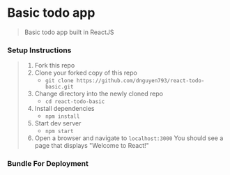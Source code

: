# Basic todo app

>Basic todo app built in ReactJS

### Setup Instructions

> 1. Fork this repo
> 1. Clone your forked copy of this repo
>    - `git clone https://github.com/dnguyen793/react-todo-basic.git`
> 1. Change directory into the newly cloned repo
>    - `cd react-todo-basic`
> 1. Install dependencies 
>    - `npm install`
> 1. Start dev server
>    - `npm start`
> 1. Open a browser and navigate to `localhost:3000` You should see a page that displays "Welcome to React!"

### Bundle For Deployment
